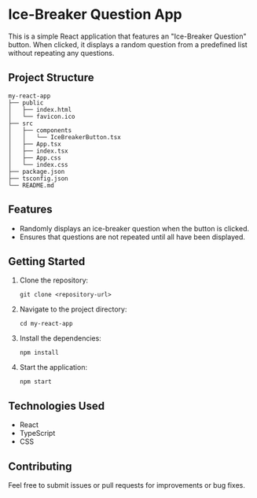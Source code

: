 # Ice-Breaker Question App

This is a simple React application that features an "Ice-Breaker Question" button. When clicked, it displays a random question from a predefined list without repeating any questions.

## Project Structure

```
my-react-app
├── public
│   ├── index.html
│   └── favicon.ico
├── src
│   ├── components
│   │   └── IceBreakerButton.tsx
│   ├── App.tsx
│   ├── index.tsx
│   ├── App.css
│   └── index.css
├── package.json
├── tsconfig.json
└── README.md
```

## Features

- Randomly displays an ice-breaker question when the button is clicked.
- Ensures that questions are not repeated until all have been displayed.

## Getting Started

1. Clone the repository:
   ```
   git clone <repository-url>
   ```

2. Navigate to the project directory:
   ```
   cd my-react-app
   ```

3. Install the dependencies:
   ```
   npm install
   ```

4. Start the application:
   ```
   npm start
   ```

## Technologies Used

- React
- TypeScript
- CSS

## Contributing

Feel free to submit issues or pull requests for improvements or bug fixes.